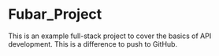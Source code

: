 # Fubar_Project
This is an example full-stack project to cover the basics of API development.
This is a difference to push to GitHub.